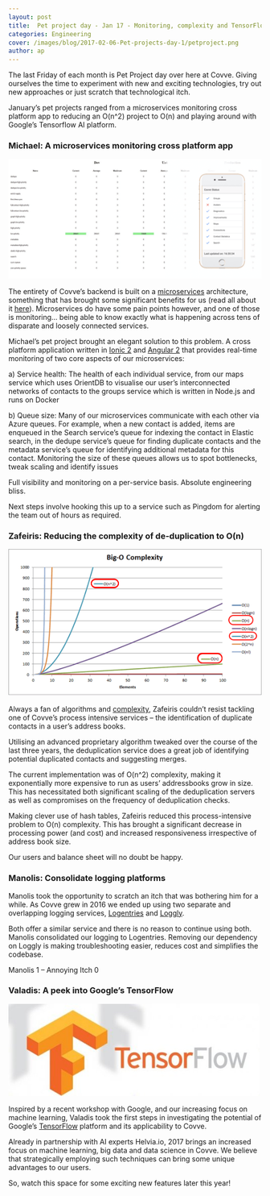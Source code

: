 ```yaml
---
layout: post
title:  Pet project day - Jan 17 - Monitoring, complexity and TensorFlow
categories: Engineering
cover: /images/blog/2017-02-06-Pet-projects-day-1/petproject.png
author: ap
---
```

The last Friday of each month is Pet Project day over here at Covve. Giving ourselves the time to experiment with new and exciting technologies, try out new approaches or just scratch that technological itch.

January’s pet projects ranged from a microservices monitoring cross platform app to reducing an O(n^2) project to O(n) and playing around with Google’s Tensorflow AI platform.
<!--more-->

### Michael: A microservices monitoring cross platform app

![MSMonitoring](/images/blog/2017-02-06-Pet-projects-day-1/msmonitoring.png)

The entirety of Covve’s backend is built on a [microservices][microservices] architecture, something that has brought some significant benefits for us (read all about it [here][msblogpost]). Microservices do have some pain points however, and one of those is monitoring… being able to know exactly what is happening across tens of disparate and loosely connected services.

Michael’s pet project brought an elegant solution to this problem. A cross platform application written in [Ionic 2][ionic2] and [Angular 2][angular2] that provides real-time monitoring of two core aspects of our microservices:

a)	Service health: The health of each individual service, from our maps service which uses OrientDB to visualise our user’s interconnected networks of contacts to the groups service which is written in Node.js and runs on Docker

b)	Queue size: Many of our microservices communicate with each other via Azure queues. For example, when a new contact is added, items are enqueued in the Search service’s queue for indexing the contact in Elastic search, in the dedupe service’s queue for finding duplicate contacts and the metadata service’s queue for identifying additional metadata for this contact. Monitoring the size of these queues allows us to spot bottlenecks, tweak scaling and identify issues

Full visibility and monitoring on a per-service basis. Absolute engineering bliss.

Next steps involve hooking this up to a service such as Pingdom for alerting the team out of hours as required.

### Zafeiris: Reducing the complexity of de-duplication to O(n)

![Complexity](/images/blog/2017-02-06-Pet-projects-day-1/complex.png)

Always a fan of algorithms and [complexity][complexity], Zafeiris couldn’t resist tackling one of Covve’s process intensive services – the identification of duplicate contacts in a user’s address books.

Utilising an advanced proprietary algorithm tweaked over the course of the last three years, the deduplication service does a great job of identifying potential duplicated contacts and suggesting merges.

The current implementation was of O(n^2) complexity, making it exponentially more expensive to run as users’ addressbooks grow in size. This has necessitated both significant scaling of the deduplication servers as well as compromises on the frequency of deduplication checks.

Making clever use of hash tables, Zafeiris reduced this process-intensive problem to O(n) complexity. This has brought a significant decrease in processing power (and cost) and increased responsiveness irrespective of address book size.

Our users and balance sheet will no doubt be happy.

### Manolis: Consolidate logging platforms

Manolis took the opportunity to scratch an itch that was bothering him for a while. As Covve grew in 2016 we ended up using two separate and overlapping logging services, [Logentries][logentries] and [Loggly][loggly]. 

Both offer a similar service and there is no reason to continue using both. Manolis consolidated our logging to Logentries. Removing our dependency on Loggly is making troubleshooting easier, reduces cost and simplifies the codebase.

Manolis 1 – Annoying Itch 0

### Valadis: A peek into Google’s TensorFlow

![Tensorflow](/images/blog/2017-02-06-Pet-projects-day-1/tensorflow.jpg)

Inspired by a recent workshop with Google, and our increasing focus on machine learning, Valadis took the first steps in investigating the potential of Google’s [TensorFlow][tensor] platform and its applicability to Covve.

Already in partnership with AI experts Helvia.io, 2017 brings an increased focus on machine learning, big data and data science in Covve. We believe that strategically employing such techniques can bring some unique advantages to our users.

So, watch this space for some exciting new features later this year!


[microservices]: http://www.martinfowler.com/articles/microservices.html
[msblogpost]: http://inside.covve.com/Why-I-love-Microservices-(a-PMs-perspective)
[ionic2]: http://ionic.io/2
[angular2]: https://angular.io/
[complexity]: https://en.wikipedia.org/wiki/Computational_complexity_theory
[logentries]: http://logentries.com
[loggly]: http://loggly.com
[tensor]: https://www.tensorflow.org